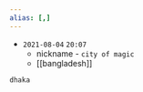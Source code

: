 ```yaml
---
alias: [,]
---
```


- `2021-08-04`  `20:07`
	- nickname - `city of magic`
	- [[bangladesh]]

```query
dhaka
```
